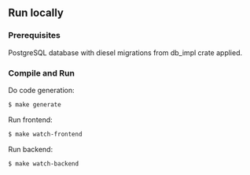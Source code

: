 ## Run locally

### Prerequisites

PostgreSQL database with diesel migrations from db_impl crate applied.

### Compile and Run

Do code generation:

```bash
$ make generate
```

Run frontend:

```bash
$ make watch-frontend
```

Run backend:

```bash
$ make watch-backend
```
